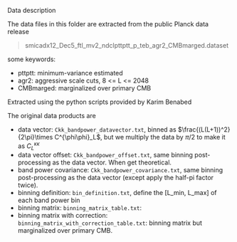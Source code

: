 Data description

The data files in this folder are extracted from the public Planck data release

> smicadx12_Dec5_ftl_mv2_ndclpttptt_p_teb_agr2_CMBmarged.dataset

some keywords:
- pttptt: minimum-variance estimated
- agr2: aggressive scale cuts, 8 <= L <= 2048
- CMBmarged: marginalized over primary CMB

Extracted using the python scripts provided by Karim Benabed

The original data products are
- data vector: `Ckk_bandpower_datavector.txt`, binned as $\frac{(L(L+1))^2}{2\pi}\times C^{\phi\phi}_L$, but we multiply the data by $\pi/2$ to make it as $C^{\kappa\kappa}_L$
- data vector offset: `Ckk_bandpower_offset.txt`, same binning post-processing as the data vector. When get theoretical.
- band power covariance: `Ckk_bandpower_covariance.txt`, same binning post-processing as the data vector (except apply the half-pi factor twice).
- binning definition: `bin_definition.txt`, define the [L_min, L_max] of each band power bin
- binning matrix: `binning_matrix_table.txt`:
- binning matrix with correction: `binning_matrix_with_correction_table.txt`: binning matrix but marginalized over primary CMB. 
